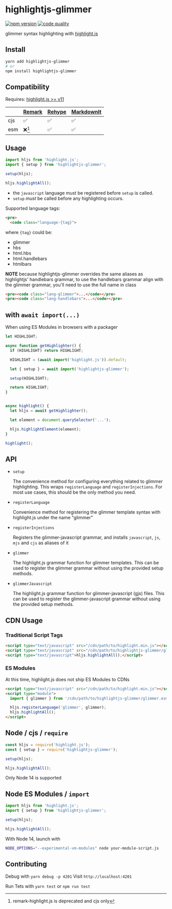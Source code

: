 # highlightjs-glimmer

[![npm version](https://badge.fury.io/js/highlightjs-glimmer.svg)](https://www.npmjs.com/package/highlightjs-glimmer)
[![code quality](https://badgen.net/lgtm/grade/github/NullVoxPopuli/highlightjs-glimmer/js?label=code+quality)](https://lgtm.com/projects/g/NullVoxPopuli/highlightjs-glimmer/)

glimmer syntax highlighting with [highlight.js](https://github.com/highlightjs/highlight.js)

## Install

```bash
yarn add highlightjs-glimmer
# or
npm install highlightjs-glimmer
```


## Compatibility

Requires: [highlight.js >= v11](https://github.com/highlightjs/highlight.js)

|     | [Remark][1] | [Rehype][2] | [MarkdownIt][3] |
| --  | ----------- | ----------- | --------------- |
| cjs | ✅          | ✅          | ✅              |
| esm | ❌[^1]      | ✅          | ✅              |

[1]: https://github.com/remarkjs/remark-highlight.js
[2]: https://github.com/rehypejs/rehype-highlight
[3]: https://github.com/markdown-it/markdown-it
[^1]: remark-highlight.js is deprecated and cjs only

## Usage

```js
import hljs from 'highlight.js';
import { setup } from 'highlightjs-glimmer';

setup(hljs);

hljs.highlightAll();
```

 - the `javascript` language must be registered before `setup` is called.
 - `setup` _must_ be called before any highlighting occurs.

Supported language tags:

```html
<pre>
  <code class="language-{tag}">
```
where `{tag}` could be:
 - glimmer
 - hbs
 - html.hbs
 - html.handlebars
 - htmlbars

**NOTE** because highlightjs-glimmer overrides the same aliases as highlightjs' handlebars grammar,
to use the handlebars grammar align with the glimmer grammar, you'll need to use the full name in class
```html
<pre><code class="lang-glimmer">...</code></pre>
<pre><code class="lang-handlebars">...</code></pre>
```

## with `await import(...)`

When using ES Modules in browsers with a packager

```ts
let HIGHLIGHT;

async function getHighlighter() {
  if (HIGHLIGHT) return HIGHLIGHT;

  HIGHLIGHT = (await import('highlight.js')).default;

  let { setup } = await import('highlightjs-glimmer');

  setup(HIGHLIGHT);

  return HIGHLIGHT;
}


async highlight() {
  let hljs = await getHighlighter();

  let element = document.querySelector('...');

  hljs.highlightElement(element);
}

highlight();
```

## API

- `setup`

    The convenience method for configuring everything related to
    glimmer highlighting. This wraps `registerLanguage` and `registerInjections`.
    For most use cases, this should be the only method you need.

- `registerLanguage`

    Convenience method for registering the glimmer template syntax with
    highlight.js under the name "glimmer"

- `registerInjections`

    Registers the glimmer-javascript grammar, and installs `javascript`, `js`, `mjs` and `cjs`
    as aliases of it

- `glimmer`

    The highlight.js grammar function for glimmer templates. This can be used to register
    the glimmer grammar without using the provided setup methods.

- `glimmerJavascript`

    The highlight.js grammar function for glimmer-javascript (gjs) files. This can be used to register
    the glimmer-javascript grammar without using the provided setup methods.

## CDN Usage

### Traditional Script Tags

```html
<script type="text/javascript" src="/cdn/path/to/highlight.min.js"></script>
<script type="text/javascript" src="/cdn/path/to/highlightjs-glimmer/glimmer.js"></script>
<script type="text/javascript">hljs.highlightAll();</script>
```

### ES Modules

At this time, highlight.js does not ship ES Modules to CDNs

```html
<script type="text/javascript" src="/cdn/path/to/highlight.min.js"></script>
<script type="module">
  import { glimmer } from '/cdn/path/to/highlightjs-glimmer/glimmer.esm.js';

  hljs.registerLanguage('glimmer', glimmer);
  hljs.highlightAll();
</script>
```

## Node / cjs / `require`

```js
const hljs = require('highlight.js');
const { setup } = require('highlightjs-glimmer');

setup(hljs);

hljs.highlightAll();
```

Only Node 14 is supported

## Node ES Modules / `import`

```js
import hljs from 'highlight.js';
import { setup } from 'highlightjs-glimmer';

setup(hljs);

hljs.highlightAll();
```

With Node 14, launch with

```bash
NODE_OPTIONS="--experimental-vm-modules" node your-module-script.js
```

## Contributing

Debug with `yarn debug -p 4201`
Visit `http://localhost:4201`

Run Tets with `yarn test` or `npm run test`
